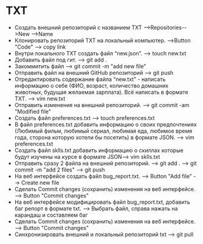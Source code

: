 # TXT
 - Создать внешний репозиторий c названием  TXT -->Repositories-->New -->Name
 - Клонировать репозиторий TXT на локальный компьютер. -->Button "Code" --> copy link
 - Внутри локального TXT создать файл “new.json”. --> touch new.txt
 - Добавить файл под гит. --> git add .
 - Закоммитить файл --> git commit -m "add new file"
 - Отправить файл на внешний GitHub репозиторий --> git push
 - Отредактировать содержание файла “new.txt” - написать информацию о себе (ФИО, возраст, количество домашних животных, будущая желаемая зарплата). Всё написать в формате TXT. 
 --> vim new.txt
 - Отправить изменения на внешний репозиторий. --> git commit -am "Modified file"
 - Создать файл preferences.txt --> touch preferences.txt
 - В файл preferences.txt добавить информацию о своих предпочтениях (Любимый фильм, любимый сериал, любимая еда, любимое время года, сторона которую хотели бы посетить) в формате JSON. --> vim preferences.txt
- Создать файл sklls.txt добавить информацию о скиллах которые будут изучены на курсе в формате JSON--> vim sklls.txt
- Отправить сразу 2 файла на внешний репозиторий. --> git add . --> git commit -m "add 2 files" --> git push
- На веб интерфейсе создать файл bug_report.txt. --> Button "Add file" --> Create new file
- Сделать Commit changes (сохранить) изменения на веб интерфейсе. --> Button "Commit changes"
- На веб интерфейсе модифицировать файл bug_report.txt, добавить баг репорт в формате txt. --> Выбрать файл, справа нажать на карандаш и составляем баг
- Сделать Commit changes (сохранить) изменения на веб интерфейсе. --> Button "Commit changes"
- Синхронизировать внешний и локальный репозиторий txt --> git pull
